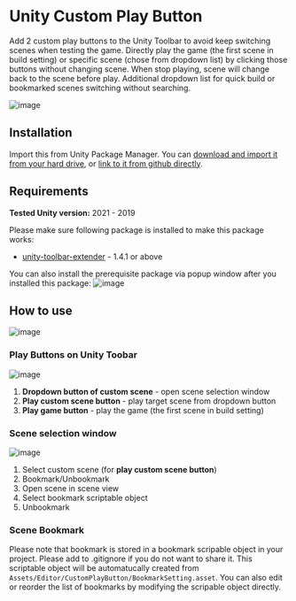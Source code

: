 # Unity Custom Play Button
Add 2 custom play buttons to the Unity Toolbar to avoid keep switching scenes when testing the game. Directly play the game (the first scene in build setting) or specific scene (chose from dropdown list) by clicking those buttons without changing scene. When stop playing, scene will change back to the scene before play.  Additional dropdown list for quick build or bookmarked scenes switching without searching.

![image](https://user-images.githubusercontent.com/3353695/148316557-47d93af2-fb9d-46b8-97da-9ce409e02317.png)

## Installation
Import this from Unity Package Manager. You can [download and import it from your hard drive](https://docs.unity3d.com/Manual/upm-ui-local.html), or [link to it from github directly](https://docs.unity3d.com/Manual/upm-ui-giturl.html).

## Requirements
**Tested Unity version:** 2021 - 2019

Please make sure following package is installed to make this package works:
- [unity-toolbar-extender](https://github.com/marijnz/unity-toolbar-extender) - 1.4.1 or above

You can also install the prerequisite package via popup window after you installed this package:
![image](https://user-images.githubusercontent.com/3353695/148312273-2188311b-fe3e-4a4b-87ea-00ccaead8aef.png)

## How to use
![image](https://user-images.githubusercontent.com/3353695/148320339-2efc85a4-fc4b-44d7-bd84-662ff9e34c52.gif)

### Play Buttons on Unity Toobar
![image](https://user-images.githubusercontent.com/3353695/148315309-e6369f75-5a44-4684-8848-f59341058443.png)
1. **Dropdown button of custom scene** - open scene selection window
2. **Play custom scene button** - play target scene from dropdown button
3. **Play game button** - play the game (the first scene in build setting)

### Scene selection window
![image](https://user-images.githubusercontent.com/3353695/148315308-dc98f926-4faa-4a77-b58a-2409b8bf4a2d.png)
1. Select custom scene (for **play custom scene button**)
2. Bookmark/Unbookmark
3. Open scene in scene view
4. Select bookmark scriptable object
5. Unbookmark

### Scene Bookmark
Please note that bookmark is stored in a bookmark scripable object in your project. Please add to .gitignore if you do not want to share it. This scriptable object will be automatucally created from `Assets/Editor/CustomPlayButton/BookmarkSetting.asset`. You can also edit or reorder the list of bookmarks by modifying the scripable object directly.
